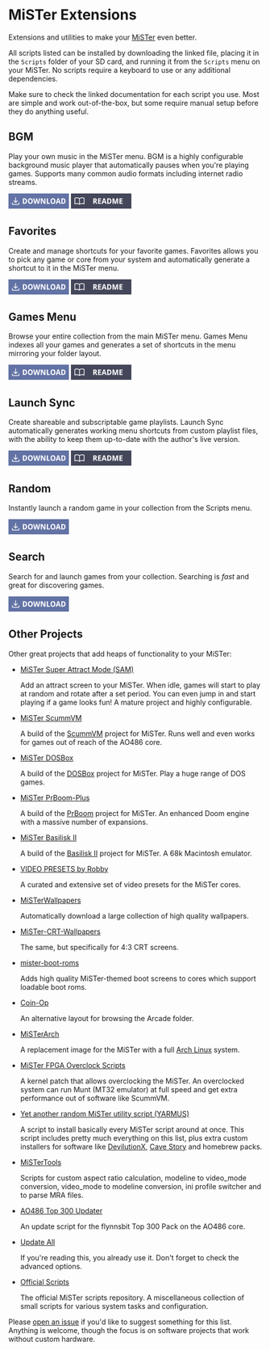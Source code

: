 # MiSTer Extensions

Extensions and utilities to make your [MiSTer](https://github.com/MiSTer-devel/Main_MiSTer/wiki) even better.

All scripts listed can be installed by downloading the linked file, placing it in the `Scripts` folder of your SD card, and running it from the `Scripts` menu on your MiSTer. No scripts require a keyboard to use or any additional dependencies.

Make sure to check the linked documentation for each script you use. Most are simple and work out-of-the-box, but some require manual setup before they do anything useful.

## BGM
Play your own music in the MiSTer menu. BGM is a highly configurable background music player that automatically pauses when you're playing games. Supports many common audio formats including internet radio streams.

[![Download BGM](docs/download.png "Download BGM")](https://github.com/wizzomafizzo/MiSTer_BGM/raw/main/bgm.sh)
[![Readme BGM](docs/readme.png "Readme BGM")](https://github.com/wizzomafizzo/MiSTer_BGM)

## Favorites
Create and manage shortcuts for your favorite games. Favorites allows you to pick any game or core from your system and automatically generate a shortcut to it in the MiSTer menu.

[![Download Favorites](docs/download.png "Download Favorites")](https://github.com/wizzomafizzo/MiSTer_Favorites/raw/main/favorites.sh)
[![Readme Favorites](docs/readme.png "Readme Favorites")](https://github.com/wizzomafizzo/MiSTer_Favorites)

## Games Menu
Browse your entire collection from the main MiSTer menu. Games Menu indexes all your games and generates a set of shortcuts in the menu mirroring your folder layout.

[![Download Games Menu](docs/download.png "Download Games Menu")](https://github.com/wizzomafizzo/MiSTer_GamesMenu/raw/main/games_menu.sh)
[![Readme Games Menu](docs/readme.png "Readme Games Menu")](https://github.com/wizzomafizzo/MiSTer_GamesMenu)

## Launch Sync
Create shareable and subscriptable game playlists. Launch Sync automatically generates working menu shortcuts from custom playlist files, with the ability to keep them up-to-date with the author's live version.

[![Download Launch Sync](docs/download.png "Download Launch Sync")](https://github.com/wizzomafizzo/mrext/raw/main/releases/launchsync/launchsync.sh)
[![Readme Launch Sync](docs/readme.png "Readme Launch Sync")](https://github.com/wizzomafizzo/mrext/tree/main/docs/launchsync.md)

## Random
Instantly launch a random game in your collection from the Scripts menu.

[![Download Random](docs/download.png "Download Random")](https://github.com/wizzomafizzo/mrext/raw/main/releases/random/random.sh)

## Search
Search for and launch games from your collection. Searching is *fast* and great for discovering games.

[![Download Search](docs/download.png "Download Search")](https://github.com/wizzomafizzo/mrext/raw/main/releases/search/search.sh)

## Other Projects

Other great projects that add heaps of functionality to your MiSTer:

- [MiSTer Super Attract Mode (SAM)](https://github.com/mrchrisster/MiSTer_SAM)

  Add an attract screen to your MiSTer. When idle, games will start to play at random and rotate after a set period. You can even jump in and start playing if a game looks fun! A mature project and highly configurable.

- [MiSTer ScummVM](https://github.com/bbond007/MiSTer_ScummVM)

  A build of the [ScummVM](https://www.scummvm.org/) project for MiSTer. Runs well and even works for games out of reach of the AO486 core.

- [MiSTer DOSBox](https://github.com/bbond007/MiSTer_DOSBox)

  A build of the [DOSBox](https://www.dosbox.com/) project for MiSTer. Play a huge range of DOS games.

- [MiSTer PrBoom-Plus](https://github.com/bbond007/MiSTer_PrBoom-Plus)

  A build of the [PrBoom](http://prboom.sourceforge.net/) project for MiSTer. An enhanced Doom engine with a massive number of expansions.

- [MiSTer Basilisk II](https://github.com/bbond007/MiSTer_BasiliskII)

  A build of the [Basilisk II](https://basilisk.cebix.net/) project for MiSTer. A 68k Macintosh emulator.

- [VIDEO PRESETS by Robby](https://github.com/RGarciaLago/VIDEO_PRESETS_by_Robby)

  A curated and extensive set of video presets for the MiSTer cores.

- [MiSTerWallpapers](https://github.com/RetroDriven/MiSTerWallpapers)

  Automatically download a large collection of high quality wallpapers.

- [MiSTer-CRT-Wallpapers](https://github.com/RetroDriven/MiSTer-CRT-Wallpapers)

  The same, but specifically for 4:3 CRT screens.

- [mister-boot-roms](https://github.com/uberyoji/mister-boot-roms)

  Adds high quality MiSTer-themed boot screens to cores which support loadable boot roms.

- [Coin-Op](https://github.com/funkycochise/Coin-Op)

  An alternative layout for browsing the Arcade folder.

- [MiSTerArch](https://github.com/MiSTerArch/PKGBUILDs)

  A replacement image for the MiSTer with a full [Arch Linux](https://archlinux.org/) system.

- [MiSTer FPGA Overclock Scripts](https://github.com/coolbho3k/MiSTer-Overclock-Scripts)

  A kernel patch that allows overclocking the MiSTer. An overclocked system can run Munt (MT32 emulator) at full speed and get extra performance out of software like ScummVM.

- [Yet another random MiSTer utility script (YARMUS)](https://github.com/jayp76/MiSTer_get_optional_installers)

  A script to install basically every MiSTer script around at once. This script includes pretty much everything on this list,  plus extra custom installers for software like [DevilutionX](https://github.com/diasurgical/devilutionX), [Cave Story](https://nxengine.sourceforge.io/) and homebrew packs.

- [MiSTerTools](https://github.com/morfeus77/MiSTerTools/)

  Scripts for custom aspect ratio calculation, modeline to video_mode conversion, video_mode to modeline conversion, ini profile switcher and to parse MRA files.

- [AO486 Top 300 Updater](https://github.com/flynnsbit/Top300_updates)

  An update script for the flynnsbit Top 300 Pack on the AO486 core.

- [Update All](https://github.com/theypsilon/Update_All_MiSTer)
  
  If you're reading this, you already use it. Don't forget to check the advanced options.

- [Official Scripts](https://github.com/MiSTer-devel/Scripts_MiSTer)

  The official MiSTer scripts repository. A miscellaneous collection of small scripts for various system tasks and configuration.

Please [open an issue](https://github.com/wizzomafizzo/mrext/issues/new) if you'd like to suggest something for this list. Anything is welcome, though the focus is on software projects that work without custom hardware.
